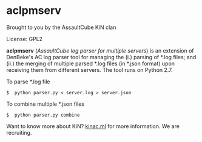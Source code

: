 aclpmserv
=========
Brought to you by the AssaultCube KiN clan

License: GPL2

**aclpmserv** (*AssaultCube log parser for multiple servers*) is an extension of
DenBeke's AC log parser tool for managing the (i.) parsing of *.log files; and
(ii.) the merging of multiple parsed *.log files (in *.json format) upon
receiving them  from different servers. The tool runs on Python 2.7.

To parse *.log file

    $  python parser.py < server.log > server.json

To combine multiple *.json files

    $  python parser.py combine

Want to know more about KiN? [kinac.ml](http://www.kinac.ml) for more
information. We are recruiting.

